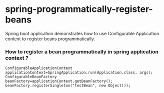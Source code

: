 # spring-programmatically-register-beans

Spring boot application demonstrates how to use Configurable Application context to register beans programmatically.


### How to register a bean programmatically in spring application context ?

```
ConfigurableApplicationContext applicationContext=SpringApplication.run(Application.class, args);	
ConfigurableBeanFactory beanFactory=applicationContext.getBeanFactory();
beanFactory.registerSingleton("testBean", new Object());
```
